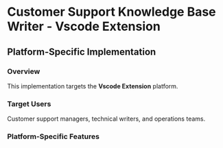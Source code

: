 # Customer Support Knowledge Base Writer - Vscode Extension

## Platform-Specific Implementation

### Overview
This implementation targets the **Vscode Extension** platform.

### Target Users
Customer support managers, technical writers, and operations teams.

### Platform-Specific Features
